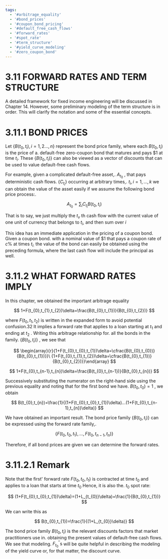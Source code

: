 ```yaml
---
tags:
  - '#arbitrage_equality'
  - '#bond_prices'
  - '#coupon_bond_pricing'
  - '#default_free_cash_flows'
  - '#forward_rates'
  - '#spot_rate'
  - '#term_structure'
  - '#yield_curve_modeling'
  - '#zero_coupon_bond'
---
```

# 3.11 FORWARD RATES AND TERM STRUCTURE  

A detailed framework for fixed income engineering will be discussed in Chapter 14. However, some preliminary modeling of the term structure is in order. This will clarify the notation and some of the essential concepts.  

# 3.11.1 BOND PRICES  

Let $\{B(t_{0},t_{i}),i=1,2...,n\}$ represent the bond price family, where each $B(t_{0},t_{i})$ is the price of a. default-free zero-coupon bond that matures and pays $\$1$ at time $t_{i}.$ These $\{B(t_{0},t_{i})\}$ can also be viewed as a vector of discounts that can be used to value default-free cash flows.  

For example, given a complicated default-free asset,. $A_{t_{0}}$ , that pays deterministic cash flows. $\{C_{t_{i}}\}$ occurring at arbitrary times,. $t_{i},i=1,...,k$ we can obtain the value of the asset easily if we assume the following bond price process:.  

$$
A_{t_{0}}=\sum_{i}C_{t_{i}}B(t_{0},t_{i})
$$  

That is to say, we just multiply the $t_{v}$ th cash flow with the current value of one unit of currency that belongs to $t_{i},$ and then sum over $i$  

This idea has an immediate application in the pricing of a coupon bond. Given a coupon bond. with a nominal value of $\$1$ that pays a coupon rate of $c\%$ at times $t_{i:}$ the value of the bond can easily be obtained using the preceding formula, where the last cash flow will include the principal as well.  

# 3.11.2 WHAT FORWARD RATES IMPLY  

In this chapter, we obtained the important arbitrage equality  

$$
1+F(t_{0},t_{1},t_{2})\delta=\frac{B(t_{0},t_{1})}{B(t_{0},t_{2})}
$$  

where $F\left(t_{0},t_{1},t_{2}\right)$ is written in the expanded form to avoid potential confusion.32 It implies a forward rate that applies to a loan starting at $t_{1}$ and ending at $t_{2}$ . Writing this arbitrage relationship for. all the bonds in the family. $\{B(t_{0},t_{i})\}$ , we see that  

$$
\begin{array}{r}{1+F(t_{0},t_{0},t_{1})\delta=\cfrac{B(t_{0},t_{0})}{B(t_{0},t_{1})}}\ {1+F(t_{0},t_{1},t_{2})\delta=\cfrac{B(t_{0},t_{1})}{B(t_{0},t_{2})}}\end{array}
$$  

$$
1+F(t_{0},t_{n-1},t_{n})\delta=\frac{B(t_{0},t_{n-1})}{B(t_{0},t_{n})}
$$  

Successively substituting the numerator on the right-hand side using the previous equality and noting that for the first bond we have. $B(t_{0},t_{0})=1$ , we obtain  

$$
B(t_{0},t_{n})=\frac{1}{(1+F(t_{0},t_{0},t_{1})\delta)...(1+F(t_{0},t_{n-1},t_{n})\delta)}
$$  

We have obtained an important result. The bond price family $\{B(t_{0},t_{i})\}$ can be expressed using the forward rate family,.  

$$
\{F(t_{0},t_{0},t_{1}),...,F(t_{0},t_{n-1},t_{n})\}
$$  

Therefore, if all bond prices are given we can determine the forward rates.  

# 3.11.2.1 Remark  

Note that the first' forward rate $F(t_{0},t_{0},t_{1})$ is contracted at time $t_{0}$ and applies to a loan that starts at time $t_{0}$ Hence, it is also the. $t_{0}$ spot rate:  

$$
(1+F(t_{0},t_{0},t_{1})\delta)=(1+L_{t_{0}}\delta)=\frac{1}{B(t_{0},t_{1})}
$$  

We can write this as  

$$
B(t_{0},t_{1})=\frac{1}{(1+L_{t_{0}}\delta)}
$$  

The bond price family $B(t_{0},t_{i})$ is the relevant discounts factors that market practitioners use in. obtaining the present values of default-free cash flows. We see that modeling. $F_{t_{0}}^{\prime}\mathrm{{^{\prime}s}}$ will be quite helpful in describing the modeling of the yield curve or, for that matter, the discount curve.  
